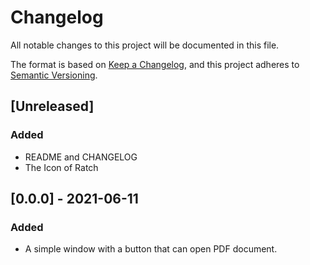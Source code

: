 # Changelog
All notable changes to this project will be documented in this file.

The format is based on [Keep a Changelog](https://keepachangelog.com/en/1.0.0/),
and this project adheres to [Semantic Versioning](https://semver.org/spec/v2.0.0.html).

## [Unreleased]
### Added
- README and CHANGELOG
- The Icon of Ratch

## [0.0.0] - 2021-06-11
### Added
- A simple window with a button that can open PDF document.